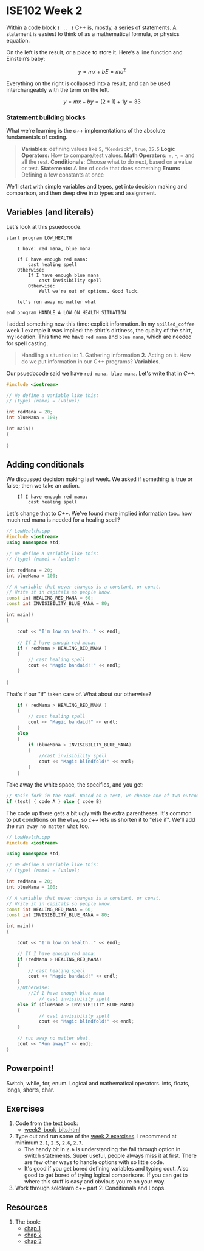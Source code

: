 # ISE102 Week 2


Within a code block `{ .. }` C++ is, mostly, a series of statements. A statement is easiest to think of as a mathematical formula, or physics equation.

On the left is the result, or a place to store it. Here’s a line function and Einstein’s baby:
```math
y=mx + b

E=mc^2
```

Everything on the right is collapsed into a result, and can be used interchangeably with the term on the left.
```math
y=mx+b
y=(2*1)+1
y=3
3
```

### Statement building blocks

What we're learning is the _c++_ implementations of the absolute fundamentals of coding. 

> **Variables:** defining values like `5`, `"Kendrick"`, `true`, `35.5`
> **Logic Operators:** How to compare/test values.
> **Math Operators:** +, -, = and all the rest.
> **Conditionals:** Choose what to do next, based on a value or test. 
> **Statements:** A line of code that does something
> **Enums** Defining a few constants at once

We'll start with simple variables and types, get into decision making and comparison, and then deep dive into types and assignment.

## Variables (and literals)

Let's look at this psuedocode.

```
start program LOW_HEALTH

	I have: red mana, blue mana

	If I have enough red mana: 
		cast healing spell
	Otherwise:
		If I have enough blue mana
			cast invisibility spell
		Otherwise:
			Well we're out of options. Good luck.

	let's run away no matter what

end program HANDLE_A_LOW_ON_HEALTH_SITUATION
```

I added something new this time: explicit information. In my `spilled_coffee` week 1 example it was implied: the shirt's dirtiness, the quality of the shirt, my location. This time we have `red mana` and `blue mana`, which are needed for spell casting.

> Handling a situation is: 
> **1.** Gathering information 
> **2.** Acting on it.
> How do we put information in our C++ programs? **Variables**.

Our psuedocode said we have `red mana, blue mana`. Let's write that in _C++_:

```c++
#include <iostream>

// We define a variable like this:
// (type) (name) = (value);

int redMana = 20;
int blueMana = 100;

int main()
{
	
}
```

## Adding conditionals

We discussed decision making last week. We asked if something is true or false; then we take an action. 

```
	If I have enough red mana: 
		cast healing spell
```
Let's change that to _C++_. We've found more implied information too.. how much red mana is needed for a healing spell? 

```c++
// LowHealth.cpp
#include <iostream>
using namespace std;

// We define a variable like this:
// (type) (name) = (value);

int redMana = 20;
int blueMana = 100;

// A variable that never changes is a constant, or const.
// Write it in capitals so people know.
const int HEALING_RED_MANA = 60;
const int INVISIBILITY_BLUE_MANA = 80;

int main()
{

	cout << "I'm low on health.." << endl;	
	
	// If I have enough red mana:
	if ( redMana > HEALING_RED_MANA )
	{
		// cast healing spell
		cout << "Magic bandaid!!" << endl;
	}
	
}
```

That's if our "if" taken care of. What about our otherwise?

```c++
	if ( redMana > HEALING_RED_MANA )
	{
		// cast healing spell
		cout << "Magic bandaid!" << endl;
	}
	else
	{
		if (blueMana > INVISIBILITY_BLUE_MANA)
		{
			//cast invisibility spell
			cout << "Magic blindfold!" << endl;
		}
	}
```

Take away the white space, the specifics, and you get:

```c++
// Basic fork in the road. Based on a test, we choose one of two outcomes.
if (test) { code A } else { code B}
```

The code up there gets a bit ugly with the extra parentheses. It's common to put conditions on the `else`, so _c++_ lets us shorten it to "else if". We'll add the `run away no matter what` too.

```c++
// LowHealth.cpp
#include <iostream>

using namespace std;

// We define a variable like this:
// (type) (name) = (value);

int redMana = 20;
int blueMana = 100;

// A variable that never changes is a constant, or const.
// Write it in capitals so people know.
const int HEALING_RED_MANA = 60;
const int INVISIBILITY_BLUE_MANA = 80;

int main()
{

	cout << "I'm low on health.." << endl;

	// If I have enough red mana:
	if (redMana > HEALING_RED_MANA)
	{
		// cast healing spell
		cout << "Magic bandaid!" << endl;
	}
	//Otherwise:
		//If I have enough blue mana
			// cast invisibility spell
	else if (blueMana > INVISIBILITY_BLUE_MANA)
	{
			// cast invisibility spell
			cout << "Magic blindfold!" << endl;
	}

	// run away no matter what.
	cout << "Run away!" << endl;
}

```

## Powerpoint!
Switch, while, for, enum.
Logical and mathematical operators.
ints, floats, longs, shorts, char.

## Exercises

1. Code from the text book:
   * [week2_book_bits.html](week2_book_bits.html)
2. Type out and run some of the [week 2 exercises](week2_code.html). I recommend at minimum `2.1`, `2.5`, `2.6`, `2.7`. 
   * The handy bit in `2.6` is understanding the fall through option in switch statements. Super useful, people always miss it at first. There are few other ways to handle options with so little code.
   * It's good if you get bored defining variables and typing cout. Also good to get bored of trying logical comparisons. If you can get to where this stuff is easy and obvious you're on your way.
3. Work through sololearn c++ part 2: Conditionals and Loops.

## Resources

1. The book:
   * [chap 1](book_1/cppgameprog_1_variables_io.pdf)
   * [chap 2](book_1/cppgameprog_2_conditionals_game_loop.pdf)
   * [chap 3](book_1/cppgameprog_3_loops_strings_arrays.pdf)
